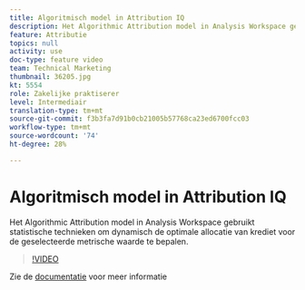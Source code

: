```yaml
---
title: Algoritmisch model in Attribution IQ
description: Het Algorithmic Attribution model in Analysis Workspace gebruikt statistische technieken om dynamisch de optimale allocatie van krediet voor de geselecteerde metrische waarde te bepalen.
feature: Attributie
topics: null
activity: use
doc-type: feature video
team: Technical Marketing
thumbnail: 36205.jpg
kt: 5554
role: Zakelijke praktiserer
level: Intermediair
translation-type: tm+mt
source-git-commit: f3b3fa7d91b0cb21005b57768ca23ed6700fcc03
workflow-type: tm+mt
source-wordcount: '74'
ht-degree: 28%

---
```



# Algoritmisch model in Attribution IQ

Het Algorithmic Attribution model in Analysis Workspace gebruikt statistische technieken om dynamisch de optimale allocatie van krediet voor de geselecteerde metrische waarde te bepalen.

>[!VIDEO](https://video.tv.adobe.com/v/36205/?quality=12&learn=on)

Zie de [documentatie](https://docs.adobe.com/content/help/en/analytics/analyze/analysis-workspace/attribution/algorithmic.html) voor meer informatie

